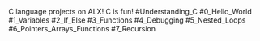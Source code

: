 
C language projects on ALX!
C is fun!
#Understanding_C 
#0_Hello_World 
#1_Variables 
#2_If_Else 
#3_Functions 
#4_Debugging 
#5_Nested_Loops 
#6_Pointers_Arrays_Functions 
#7_Recursion 



























































